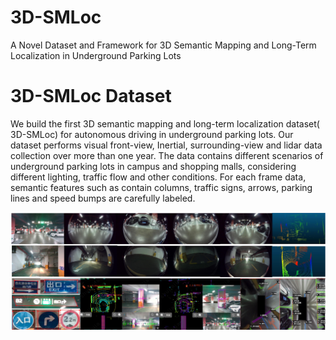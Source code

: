 # 3D-SMLoc
A Novel Dataset and Framework for 3D Semantic Mapping and Long-Term Localization in Underground Parking Lots

# 3D-SMLoc Dataset
We build the first 3D semantic mapping and long-term localization dataset( 3D-SMLoc) for autonomous driving in 
underground parking lots. Our dataset performs visual front-view, Inertial, surrounding-view and lidar data collection 
over more than one year. The data contains different scenarios of underground parking lots in campus and shopping malls, 
considering different lighting, traffic flow and other conditions. For each frame data, semantic features such as 
contain columns, traffic signs, arrows, parking lines and speed bumps are carefully labeled.

<p align="center">
  <img src="images/1.png">
</p>
